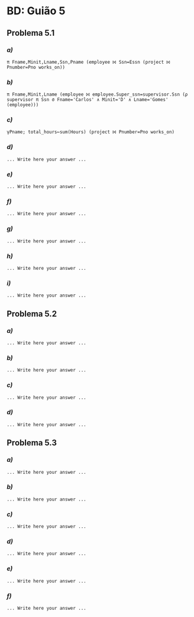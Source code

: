 # BD: Guião 5


## ​Problema 5.1
 
### *a)*

```
π Fname,Minit,Lname,Ssn,Pname (employee ⨝ Ssn=Essn (project ⨝ Pnumber=Pno works_on))
```


### *b)* 

```
π Fname,Minit,Lname (employee ⨝ employee.Super_ssn=supervisor.Ssn (ρ supervisor π Ssn σ Fname='Carlos' ∧ Minit='D' ∧ Lname='Gomes' (employee)))
```


### *c)* 

```
γPname; total_hours←sum(Hours) (project ⨝ Pnumber=Pno works_on)
```


### *d)* 

```
... Write here your answer ...
```


### *e)* 

```
... Write here your answer ...
```


### *f)* 

```
... Write here your answer ...
```


### *g)* 

```
... Write here your answer ...
```


### *h)* 

```
... Write here your answer ...
```


### *i)* 

```
... Write here your answer ...
```


## ​Problema 5.2

### *a)*

```
... Write here your answer ...
```

### *b)* 

```
... Write here your answer ...
```


### *c)* 

```
... Write here your answer ...
```


### *d)* 

```
... Write here your answer ...
```


## ​Problema 5.3

### *a)*

```
... Write here your answer ...
```

### *b)* 

```
... Write here your answer ...
```


### *c)* 

```
... Write here your answer ...
```


### *d)* 

```
... Write here your answer ...
```

### *e)* 

```
... Write here your answer ...
```

### *f)* 

```
... Write here your answer ...
```
